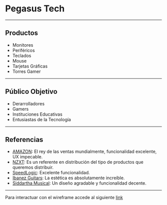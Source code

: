 # Pegasus Tech

--------------------------------

## Productos
* Monitores
* Periféricos
* Teclados
* Mouse
* Tarjetas Gráficas
* Torres Gamer

-------------------------------

## Público Objetivo
* Derarrolladores
* Gamers
* Instituciones Educativas
* Entusiastas de la Tecnología

------------------------------

## Referencias
* [AMAZON](https://www.amazon.com): El rey de las ventas mundialmente, funcionalidad excelente, UX impecable.
* [NZXT](https://nzxt.com/en-GB): Es un referente en distribución del tipo de productos que queremos distribuir.
* [SpeedLogic](https://speedlogic.com.co/): Excelente funcionalidad.
* [Ibanez Guitars](https://www.ibanez.com/na/): La estética es absolutamente increíble.
* [Siddartha Musical](https://www.siddharthamusical.com/): Un diseño agradable y funcionalidad decente.

------------------------------

Para interactuar con el wireframe accede al siguiente [link](https://app.uizard.io/p/ee4b0641)
